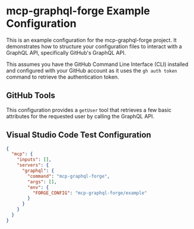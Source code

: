 # mcp-graphql-forge Example Configuration

This is an example configuration for the mcp-graphql-forge project. It demonstrates how to structure your configuration files to interact with a GraphQL API, specifically GitHub's GraphQL API.

This assumes you have the GitHub Command Line Interface (CLI) installed and configured with your GitHub account as it uses the `gh auth token` command to retrieve the authentication token.

## GitHub Tools

This configuration provides a `getUser` tool that retrieves a few basic attributes for the requested user by calling the GraphQL API.

## Visual Studio Code Test Configuration

```json
{
  "mcp": {
    "inputs": [],
    "servers": {
      "graphql": {
        "command": "mcp-graphql-forge",
        "args": [],
        "env": {
          "FORGE_CONFIG": "mcp-graphql-forge/example"
        }
      }
    }
  }
}
```

